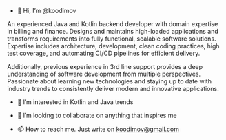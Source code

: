 - 👋 Hi, I’m @koodimov

An experienced Java and Kotlin backend developer with domain expertise in billing and finance. Designs and maintains high-loaded applications and transforms requirements into fully functional, scalable software solutions. Expertise includes architecture, development, clean coding practices, high test coverage, and automating CI/CD pipelines for efficient delivery. 

Additionally, previous experience in 3rd line support provides a deep understanding of software development from multiple perspectives. Passionate about learning new technologies and staying up to date with industry trends to consistently deliver modern and innovative applications.

- 👀 I’m interested in Kotlin and Java trends

- 💞️ I’m looking to collaborate on anything that inspires me

- 📫 How to reach me. Just write on koodimov@gmail.com
